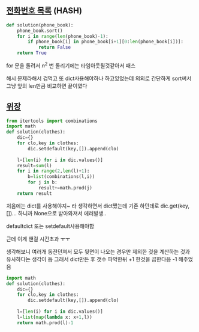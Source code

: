 [전화번호 목록](https://school.programmers.co.kr/learn/courses/30/lessons/42577?language=python3) (HASH)
----
```python
def solution(phone_book):
    phone_book.sort()
    for i in range(len(phone_book)-1):
        if phone_book[i] in phone_book[i+1][0:len(phone_book[i])]:
            return False
    return True
```
for 문을 돌려서 $n^2$ 번 돌리기에는 타임아웃될것같아서 패스

해시 문제라해서 겁먹고 또 dict사용해야하나 하고있었는데 의외로 간단하게 sort써서 그냥 앞의 len만큼 비교하면 끝이였다


[위장](https://school.programmers.co.kr/learn/courses/30/lessons/42578?language=python3)
---------
```python
from itertools import combinations
import math
def solution(clothes):
    dic={}
    for clo,key in clothes:
        dic.setdefault(key,[]).append(clo)
    
    l=[len(i) for i in dic.values()]
    result=sum(l)
    for i in range(2,len(l)+1):
        b=list(combinations(l,i))
        for j in b:
            result+=math.prod(j)
    return result
```
처음에는 dict를 사용해야지~ 라 생각하면서 dict짰는데 기존 하던데로 dic.get(key,[])... 하니까 None으로 받아와져서 에러발생..

defaultdict 또는 setdefault사용해야함

근데 이게 왠걸 시간초과 ㅜㅜ

생각해보니 여러개 동전던져서 모두 뒷면이 나오는 경우만 제외한 것을 계산하는 것과 유사하다는 생각이 듬 그래서 dict만든 후 갯수 파악한뒤 +1 한것을 곱한다음 -1 해주었음

```python
import math
def solution(clothes):
    dic={}
    for clo,key in clothes:
        dic.setdefault(key,[]).append(clo)
    
    l=[len(i) for i in dic.values()]
    l=list(map(lambda x: x+1,l))
    return math.prod(l)-1
```
